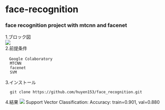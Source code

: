 # face-recognition
<p><h3>face recognition project with mtcnn and facenet</h3></p>
 1.ブロック図<br>
  <img src="https://user-images.githubusercontent.com/93967898/163299441-a1752bde-9b75-4d4a-9731-bfead34e4d59.png"><br>
  2.前提条件<br>
  
    　Google Colaboratory
      MTCNN
      facenet
      SVM
3.インストール<br>

      git clone https://github.com/huyen153/face_recognition.git
4.結果
<img src="https://user-images.githubusercontent.com/93967898/163311059-0292274d-71da-4ab7-9139-f4bbc9a30f36.png">
      Support Vector Classification: Accuracy: train=0.901, val=0.880
